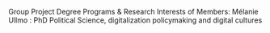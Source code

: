 Group Project
 Degree Programs & Research Interests of Members:
Mélanie Ullmo : PhD Political Science, digitalization policymaking and digital cultures
